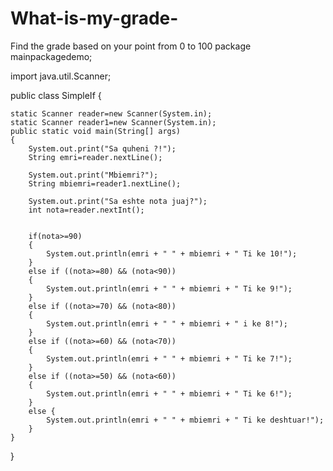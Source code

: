 # What-is-my-grade-
Find the grade based on your point from 0 to 100
package mainpackagedemo;

import java.util.Scanner;

public class SimpleIf {
	
	static Scanner reader=new Scanner(System.in);
	static Scanner reader1=new Scanner(System.in);
	public static void main(String[] args)	
	{
		System.out.print("Sa quheni ?!");
		String emri=reader.nextLine();
		
		System.out.print("Mbiemri?");
		String mbiemri=reader1.nextLine();
		
		System.out.print("Sa eshte nota juaj?");
		int nota=reader.nextInt();
		
		
		if(nota>=90)
		{
			System.out.println(emri + " " + mbiemri + " Ti ke 10!");
		}
		else if ((nota>=80) && (nota<90)) 
		{
			System.out.println(emri + " " + mbiemri + " Ti ke 9!");
		}
		else if ((nota>=70) && (nota<80))
		{
			System.out.println(emri + " " + mbiemri + " i ke 8!");
		}
		else if ((nota>=60) && (nota<70))
		{
			System.out.println(emri + " " + mbiemri + " Ti ke 7!");
		}
		else if ((nota>=50) && (nota<60))
		{
			System.out.println(emri + " " + mbiemri + " Ti ke 6!");
		}
		else {
			System.out.println(emri + " " + mbiemri + " Ti ke deshtuar!");
		}
	}
}
